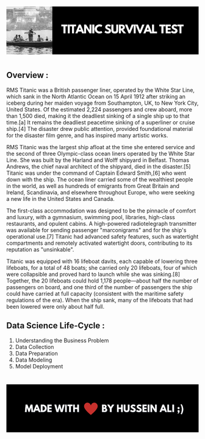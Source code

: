 #
![](https://github.com/thisishusseinali/titanic-survival-prediction/blob/main/header.png)
#
## Overview :
<p>
RMS Titanic was a British passenger liner, operated by the White Star Line, which sank in the North Atlantic Ocean on 15 April 1912 after striking an iceberg during her maiden voyage from Southampton, UK, to New York City, United States. Of the estimated 2,224 passengers and crew aboard, more than 1,500 died, making it the deadliest sinking of a single ship up to that time.[a] It remains the deadliest peacetime sinking of a superliner or cruise ship.[4] The disaster drew public attention, provided foundational material for the disaster film genre, and has inspired many artistic works.

RMS Titanic was the largest ship afloat at the time she entered service and the second of three Olympic-class ocean liners operated by the White Star Line. She was built by the Harland and Wolff shipyard in Belfast. Thomas Andrews, the chief naval architect of the shipyard, died in the disaster.[5] Titanic was under the command of Captain Edward Smith,[6] who went down with the ship. The ocean liner carried some of the wealthiest people in the world, as well as hundreds of emigrants from Great Britain and Ireland, Scandinavia, and elsewhere throughout Europe, who were seeking a new life in the United States and Canada.

The first-class accommodation was designed to be the pinnacle of comfort and luxury, with a gymnasium, swimming pool, libraries, high-class restaurants, and opulent cabins. A high-powered radiotelegraph transmitter was available for sending passenger "marconigrams" and for the ship's operational use.[7] Titanic had advanced safety features, such as watertight compartments and remotely activated watertight doors, contributing to its reputation as "unsinkable".

Titanic was equipped with 16 lifeboat davits, each capable of lowering three lifeboats, for a total of 48 boats; she carried only 20 lifeboats, four of which were collapsible and proved hard to launch while she was sinking.[8] Together, the 20 lifeboats could hold 1,178 people—about half the number of passengers on board, and one third of the number of passengers the ship could have carried at full capacity (consistent with the maritime safety regulations of the era). When the ship sank, many of the lifeboats that had been lowered were only about half full.</p>
## Data Science Life-Cycle :
1) Understanding the Business Problem
2) Data Collection
3) Data Preparation
4) Data Modeling
5) Model Deployment
#
![](https://github.com/thisishusseinali/titanic-survival-prediction/blob/main/footer.png)


